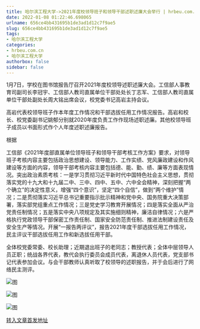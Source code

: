 ```yaml
---
title: 哈尔滨工程大学->2021年度校领导班子和领导干部述职述廉大会举行 | hrbeu.com.cn
date: 2022-01-08 01:22:46.698065
urlname: 656ce4bb431695b1de3ad1d12c7f9ae5
slug: 656ce4bb431695b1de3ad1d12c7f9ae5
tags: 
- 哈尔滨工程大学
categories:
- hrbeu.com.cn
- 哈尔滨工程大学
authorbox: false
sidebar: false
---
```

1月7日，学校在图书馆报告厅召开2021年度校领导述职述廉大会。工信部人事教育司副司长李冠宇、工信部人教司直属单位干部处处长丁志军、工信部人教司直属单位干部处副处长周大铭出席会议，校党委书记高岩主持会议。

高岩代表校领导班子作本年度工作情况和干部选拔任用工作情况报告。高岩和校长、校党委副书记姚郁分别就2020年度负责工作作现场述职述廉。其他校领导班子成员以书面形式作个人年度述职述廉报告。

根据
<!--more-->
工信部《2021年度部直属单位领导班子和领导干部考核工作方案》要求，对领导班子考核内容主要包括政治思想建设、领导能力、工作实绩、党风廉政建设和作风建设等方面的内容，领导干部考核内容主要包括德、能、勤、绩、廉等方面表现情况。突出政治素质考核：一是学习贯彻习近平新时代中国特色社会主义思想，贯彻落实党的十九大和十九届二中、三中、四中、五中、六中全会精神，深刻把握“两个确立”的决定性意义，增强“四个意识”，坚定“四个自信”，做到“两个维护”情况；二是贯彻落实习近平总书记重要指示批示精神和党中央、国务院重大决策部署，落实部党组重点工作情况；三是党史学习教育开展情况；四是落实全面从严治党责任制情况；五是落实中央八项规定及其实施细则精神，廉洁自律情况；六是严格执行党政领导干部保密工作责任制、国家安全防范责任制、推进法制建设责任及安全生产等情况。开展“一报告两评议”，报告2021年度干部选拔任用工作情况，民主评议干部选拔任用工作和新选拔任用干部。

全体校党委常委、校长助理；近期退出班子的老同志；教授代表；全体中层领导人员正职；统战各界代表，教代会执行委员会成员代表，离退休人员代表，党支部书记代表参加会议。与会干部教师认真听取了校领导的述职报告，并于会后进行了网络民主测评。

![图](http://gongxue.cn/__local/2/EC/29/D1CDAF121AD1B0B170A6C687AF9_0234D5EA_ED41.jpg)

![图](http://gongxue.cn/__local/E/6D/FF/E3B00272B470258B2C1DA158C62_3DABB2AF_C7B7.jpg)

![图](http://gongxue.cn/__local/0/2D/03/01F8554BEA8E00BF70FA259A800_AF8AD5AA_1C0BC.jpg)

[转入文章首发地址](http://gongxue.cn/info/1141/69416.htm)
